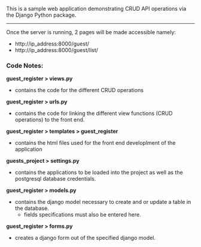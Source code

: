 This is a sample web application demonstrating CRUD API operations via the Django Python package. 

<hr>
Once the server is running, 2 pages will be made accessible namely:

* http://ip_address:8000/guest/
* http://ip_address:8000/guest/list/

<h3>Code Notes:</h3>

**guest_register > views.py**
* contains the code for the different CRUD operations

**guest_register > urls.py**
* contains the code for linking the different view functions (CRUD operations) to the front end.

**guest_register > templates > guest_register**
* contains the html files used for the front end developlment of the application

**guests_project > settings.py**
* contains the applications to be loaded into the project as well as the postgresql database credentials.

**guest_register > models.py**
* contains the django model necessary to create and or update a table in the database.
  * fields specifications must also be entered here.

**guest_register > forms.py**
* creates a django form out of the specified django model.
